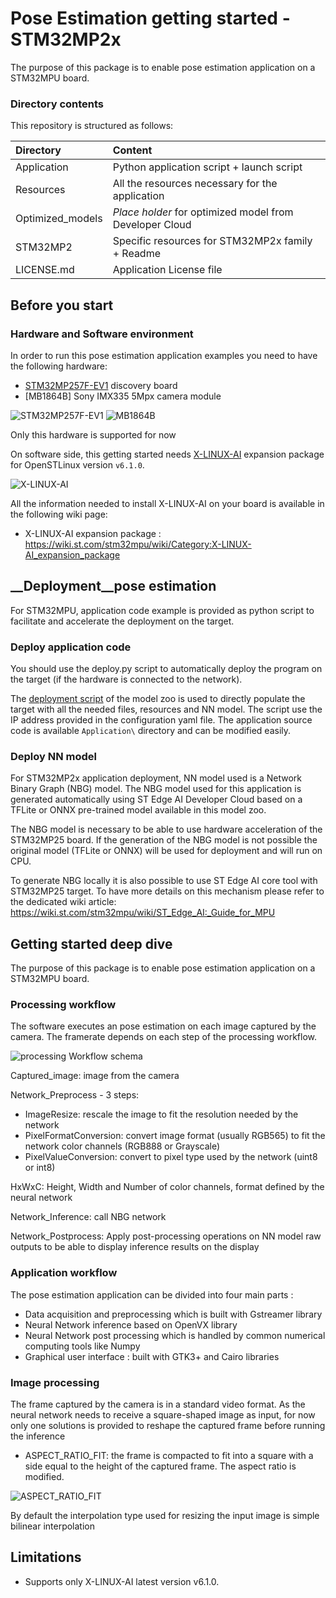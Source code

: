 # __Pose Estimation getting started - STM32MP2x__

The purpose of this package is to enable pose estimation application on a STM32MPU board.

### __Directory contents__

This repository is structured as follows:

| Directory                                                              | Content                                                   |
|:---------------------------------------------------------------------- |:--------------------------------------------------------- |
| Application                                                            | Python application script + launch script                 |
| Resources                                                              | All the resources necessary for the application           |
| Optimized_models                                                       | *Place holder* for optimized model from Developer Cloud |
| STM32MP2                                                               | Specific resources for STM32MP2x family + Readme |
| LICENSE.md                                                             | Application License file                          |

## __Before you start__

### __Hardware and Software environment__

In order to run this pose estimation application examples you need to have the following hardware:

- [STM32MP257F-EV1](https://www.st.com/en/evaluation-tools/stm32mp257f-ev1) discovery board
- [MB1864B]  Sony IMX335 5Mpx camera module

![STM32MP257F-EV1](../_htmresc/STM32MP257F-EV1.jpg)
![MB1864B](../_htmresc/MB185B-camera-module.jpg)

Only this hardware is supported for now

On software side, this getting started needs [X-LINUX-AI](https://www.st.com/en/embedded-software/x-linux-ai.html) expansion package for OpenSTLinux version `v6.1.0`.

![X-LINUX-AI](../_htmresc/X-LINUX-AI-logo.png)

All the information needed to install X-LINUX-AI on your board is available in the following wiki page:

- X-LINUX-AI expansion package : https://wiki.st.com/stm32mpu/wiki/Category:X-LINUX-AI_expansion_package


## __Deployment__pose estimation

For STM32MPU, application code example is provided as python script to facilitate and accelerate the deployment on the target.

### __Deploy application code__

You should use the deploy.py script to automatically deploy the program on the target (if the hardware is connected to the network).

The [deployment script](../../../../pose_estimation/docs/README_DEPLOYMENT_MPU.md) of the model zoo is used to directly populate the target with all the needed files, resources and NN model. The script use
the IP address provided in the configuration yaml file. The application source code is available `Application\` directory and can be modified easily.

### __Deploy NN model__

For STM32MP2x application deployment, NN model used is a Network Binary Graph (NBG) model. The NBG model used for this application is generated automatically using ST Edge AI Developer Cloud based on a TFLite or ONNX pre-trained model available in this model zoo.

The NBG model is necessary to be able to use hardware acceleration of the  STM32MP25 board. If the generation of the NBG model is not possible the original model (TFLite or ONNX) will be used for deployment and will run on CPU.

To generate NBG locally it is also possible to use ST Edge AI core tool with STM32MP25 target. To have more details on this mechanism please refer to the dedicated wiki article: https://wiki.st.com/stm32mpu/wiki/ST_Edge_AI:_Guide_for_MPU

## __Getting started deep dive__

The purpose of this package is to enable pose estimation application on a STM32MPU board.

### __Processing workflow__

The software executes an pose estimation on each image captured by the camera. The framerate depends on each step of the processing workflow.

![processing Workflow schema](../_htmresc/algoProcessing.drawio.svg)

Captured_image: image from the camera

Network_Preprocess - 3 steps:
   -  ImageResize: rescale the image to fit the resolution needed by the network
   -  PixelFormatConversion: convert image format (usually RGB565) to fit the network color channels (RGB888 or Grayscale)
   -  PixelValueConversion: convert to pixel type used by the network (uint8 or int8)

HxWxC: Height, Width and Number of color channels, format defined by the neural network

Network_Inference: call NBG network

Network_Postprocess: Apply post-processing operations on NN model raw outputs to be able to display inference results on the display

### __Application workflow__

The pose estimation application can be divided into four main parts :

- Data acquisition and preprocessing which is built with Gstreamer library
- Neural Network inference based on OpenVX library
- Neural Network post processing which is handled by common numerical computing tools like Numpy
- Graphical user interface : built with GTK3+ and Cairo libraries

### __Image processing__

The frame captured by the camera is in a standard video format. As the neural network needs to receive a square-shaped image as input, for now only one solutions is provided to reshape the captured frame before running the inference
- ASPECT_RATIO_FIT: the frame is compacted to fit into a square with a side equal to the height of the captured frame. The aspect ratio is modified.

![ASPECT_RATIO_FIT](../_htmresc/ASPECT_RATIO_FIT.png)

By default the interpolation type used for resizing the input image is simple bilinear interpolation

## __Limitations__

- Supports only X-LINUX-AI latest version v6.1.0.